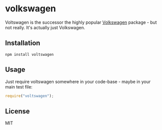 # volkswagen

Voltswagen is the successor the highly popular [Volkswagen](https://github.com/auchenberg/volkswagen/) package - but not really. It's actually just Volkswagen.

## Installation

```
npm install voltswagen
```

## Usage

Just require voltswagen somewhere in your code-base - maybe in your main
test file:

```js
require("voltswagen");
```

## License

MIT
